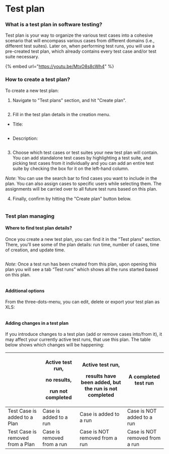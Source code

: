 # Test plan

### What is a test plan in software testing?

Test plan is your way to organize the various test cases into a cohesive scenario that will encompass various cases from different domains (i.e., different test suites). Later on, when performing test runs, you will use a pre-created test plan, which already contains every test case and/or test suite necessary.

{% embed url="https://youtu.be/MtxO8s8cWh4" %}

### How to create a test plan?

To create a new test plan:&#x20;

1. Navigate to "Test plans" section, and hit "Create plan".

<figure><img src="https://qase.intercom-attachments-7.com/i/o/597159792/334eccf050d876254450652d/TsqDohmQSqwa1ISPEiBvn-zALpnxcEyOcxytnaOD5Bj-xlscCx6cME0MVHbE2hjJ0E2I-s0Wdveh-wzcai4__RMQwNqxNg-kb3WaICVr1y4rD2px9GPtRmm8V9M1xaNiciToxzdi2Ti-Qq6q4w21HvGdT3-LxHwbGoJkbXAW_EjwAKkVDArmGMrmmg" alt=""><figcaption></figcaption></figure>

2. Fill in the test plan details in the creation menu.

*   Title:

    <figure><img src="https://qase.intercom-attachments-7.com/i/o/597159798/5dff11dd409b974758ebefa5/1SYEnOrBWgi8qqdsKD9ovd1Z1SSqWlcoz3liQid92DXEGSNMYuVQlWpq98yPKshlehFbjVQ4fwxyf8QDI2WR4cVqdvQ3IeR8jyhfbr6rTI_LtAvwa0mdOtgTYt2GGTAr_10g22ATerp7jeaMa8YWjYmf93dG-FQ49eWiRwWiLi5uu80K7x_dOjBzyQ" alt=""><figcaption></figcaption></figure>
*   Description:

    <figure><img src="https://qase.intercom-attachments-7.com/i/o/597159807/79c2354ad2216f7efd3f034c/wnTpfwLzKphVqGnhvDMTpnIIDaNYvs2DO75yJNknI-T3f2Sjtza6VCb5pXJwxmTiYlH1QwyN2T5TamhtXiNkPaXn_fsPt2_mkjGrIjHrV2RkfNMXljgOi8PT6QIDgg32ou8ejS4YhJ_12GoQ-NJ6yjioaN_2gcliJ9WA3DdKhRAwKy0E78I7O6QwXg" alt=""><figcaption></figcaption></figure>

3. Choose which test cases or test suites your new test plan will contain. You can add standalone test cases by highlighting a test suite, and picking test cases from it individually and you can add an entire test suite by checking the box for it on the left-hand column.

_Note_: You can use the search bar to find cases you want to include in the plan. You can also assign cases to specific users while selecting them. The assignments will be carried over to all future test runs based on this plan.

4. Finally, confirm by hitting the "Create plan" button below.

<figure><img src="https://qase.intercom-attachments-7.com/i/o/597159886/d6ca9a0b5137ee60ee41fbe0/YJrFYGWjvlhcpNjKuQmrpTdGyTMlJyJqmBl-_mbk8nLFI7dmDSZk2O8xKImuEP8uCKFboQc20HeSafHn4FOrlA17IWMZfY6uUhHPqQkZz9O_CnipnpJYKmaTB-6sK16flSnHSYvsQLnMpZ8ySYCdaPoVv1KGcQenZkrTOpIbgCMEZLFRYy4765m1vQ" alt=""><figcaption></figcaption></figure>

### Test plan managing

#### Where to find test plan details?

Once you create a new test plan, you can find it in the "Test plans" section. There, you'll see some of the plan details: run time, number of cases, time of creation, and update time.

<figure><img src="https://qase.intercom-attachments-7.com/i/o/597159900/47220c1687e6a59e413b28c1/_Kc9hDQ63JBAdmF8GPi1i38u8GlpT3k-YWyYbeO0D5eLyg9-21vMzfWP84iWCYKrORI2PGJOdEDuhhcYCjQ3odR7J4gItaBQM4ysXmoj30iQAbx45RV6B1g_UvFZC-m7s4nBdAKDH-ZWg3TZoVs3ssAvQtuJuEYVEv9SPNrmvmjlBTMglqKkckpl4A" alt=""><figcaption></figcaption></figure>

_Note_: Once a test run has been created from this plan, upon opening this plan you will see a tab “Test runs” which shows all the runs started based on this plan.

<figure><img src="https://qase.intercom-attachments-7.com/i/o/597159910/e451a84b772aca07c57fb688/hi9na00QxUNeXBVWW5ktSjm2zvle-pwXa018qU9rya9OVGzwNkQVQ8TwnlnnAcs7BKQEjo6ANH0Df1sba4zKVI41OahjiGQLIh3z6u3JNXQJkW8OR4uIa23UGMEHDbOACHFnjKWSyyFCbiBgBEoNffNKKtrvRsXanWbOnvcotevowtHzKCdXFjykSw" alt=""><figcaption></figcaption></figure>

#### Additional options

From the three-dots-menu, you can edit, delete or export your test plan as XLS:

<figure><img src="https://qase.intercom-attachments-7.com/i/o/597159921/78442ed700b3d88ab9059d6d/HP0lCKSqf-DPXju56oPtLrUSjC1eHVNdByniOQR7xVFU8XqTR1prDhT1KYsZERkU3GX-sUVQKW7UmecWKGnO2Urwo1AxeDFoHJuve1WJW9ImhwPnjwryXAzH06P1Y55KnGhdPKAOzteOdecxEWJxRH6YL_bhhVBmwT96BcQIi-n0uzYhm0YEwyR_aw" alt=""><figcaption></figcaption></figure>

#### Adding changes in a test plan

If you introduce changes to a test plan (add or remove cases into/from it), it may affect your currently active test runs, that use this plan. The table below shows which changes will be happening:

|                                  | <p>Active test run,</p><p>no results,</p><p>run not completed</p> | <p>Active test run,</p><p>results have been added, but the run is not completed</p> | A completed test run           |
| -------------------------------- | ----------------------------------------------------------------- | ----------------------------------------------------------------------------------- | ------------------------------ |
| Test Case is added to a Plan     | Case is added to a run                                            | Case is added to a run                                                              | Case is NOT added to a run     |
| Test Case is removed from a Plan | Case is removed from a run                                        | Case is NOT removed from a run                                                      | Case is NOT removed from a run |

